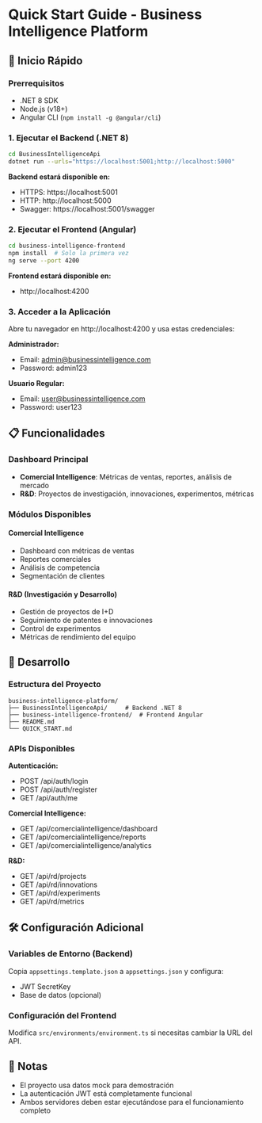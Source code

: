 # Quick Start Guide - Business Intelligence Platform

## 🚀 Inicio Rápido

### Prerrequisitos
- .NET 8 SDK
- Node.js (v18+)
- Angular CLI (`npm install -g @angular/cli`)

### 1. Ejecutar el Backend (.NET 8)

```bash
cd BusinessIntelligenceApi
dotnet run --urls="https://localhost:5001;http://localhost:5000"
```

**Backend estará disponible en:**
- HTTPS: https://localhost:5001
- HTTP: http://localhost:5000
- Swagger: https://localhost:5001/swagger

### 2. Ejecutar el Frontend (Angular)

```bash
cd business-intelligence-frontend
npm install  # Solo la primera vez
ng serve --port 4200
```

**Frontend estará disponible en:**
- http://localhost:4200

### 3. Acceder a la Aplicación

Abre tu navegador en http://localhost:4200 y usa estas credenciales:

**Administrador:**
- Email: admin@businessintelligence.com
- Password: admin123

**Usuario Regular:**
- Email: user@businessintelligence.com
- Password: user123

## 📋 Funcionalidades

### Dashboard Principal
- **Comercial Intelligence**: Métricas de ventas, reportes, análisis de mercado
- **R&D**: Proyectos de investigación, innovaciones, experimentos, métricas

### Módulos Disponibles

#### Comercial Intelligence
- Dashboard con métricas de ventas
- Reportes comerciales
- Análisis de competencia
- Segmentación de clientes

#### R&D (Investigación y Desarrollo)
- Gestión de proyectos de I+D
- Seguimiento de patentes e innovaciones
- Control de experimentos
- Métricas de rendimiento del equipo

## 🔧 Desarrollo

### Estructura del Proyecto
```
business-intelligence-platform/
├── BusinessIntelligenceApi/     # Backend .NET 8
├── business-intelligence-frontend/  # Frontend Angular
├── README.md
└── QUICK_START.md
```

### APIs Disponibles

**Autenticación:**
- POST /api/auth/login
- POST /api/auth/register
- GET /api/auth/me

**Comercial Intelligence:**
- GET /api/comercialintelligence/dashboard
- GET /api/comercialintelligence/reports
- GET /api/comercialintelligence/analytics

**R&D:**
- GET /api/rd/projects
- GET /api/rd/innovations
- GET /api/rd/experiments
- GET /api/rd/metrics

## 🛠️ Configuración Adicional

### Variables de Entorno (Backend)
Copia `appsettings.template.json` a `appsettings.json` y configura:
- JWT SecretKey
- Base de datos (opcional)

### Configuración del Frontend
Modifica `src/environments/environment.ts` si necesitas cambiar la URL del API.

## 📝 Notas
- El proyecto usa datos mock para demostración
- La autenticación JWT está completamente funcional
- Ambos servidores deben estar ejecutándose para el funcionamiento completo
